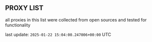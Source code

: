## PROXY LIST

all proxies in this list were collected from open sources and tested for functionality

last update: `2025-01-22 15:04:00.247006+00:00` UTC